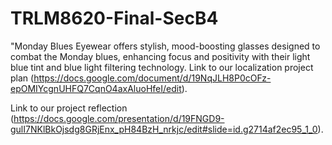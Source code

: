 # TRLM8620-Final-SecB4
"Monday Blues Eyewear offers stylish, mood-boosting glasses designed to combat the Monday blues, enhancing focus and positivity with their light blue tint and blue light filtering technology.
Link to our localization project plan (https://docs.google.com/document/d/19NqJLH8P0cOFz-epOMIYcgnUHFQ7CqnO4axAluoHfeI/edit).

Link to our project reflection (https://docs.google.com/presentation/d/19FNGD9-gulI7NKlBkOjsdg8GRjEnx_pH84BzH_nrkjc/edit#slide=id.g2714af2ec95_1_0).